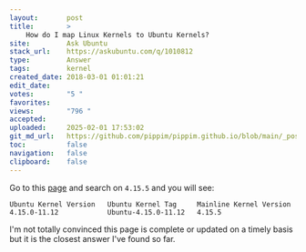 ```yaml
---
layout:       post
title:        >
    How do I map Linux Kernels to Ubuntu Kernels?
site:         Ask Ubuntu
stack_url:    https://askubuntu.com/q/1010812
type:         Answer
tags:         kernel
created_date: 2018-03-01 01:01:21
edit_date:    
votes:        "5 "
favorites:    
views:        "796 "
accepted:     
uploaded:     2025-02-01 17:53:02
git_md_url:   https://github.com/pippim/pippim.github.io/blob/main/_posts/2018/2018-03-01-How-do-I-map-Linux-Kernels-to-Ubuntu-Kernels_.md
toc:          false
navigation:   false
clipboard:    false
---
```


Go to this [page][1] and search on `4.15.5` and you will see:

``` 
Ubuntu Kernel Version   Ubuntu Kernel Tag     Mainline Kernel Version
4.15.0-11.12            Ubuntu-4.15.0-11.12	  4.15.5
```

I'm not totally convinced this page is complete or updated on a timely basis but it is the closest answer I've found so far.

  [1]: https://people.canonical.com/~kernel/info/kernel-version-map.html
